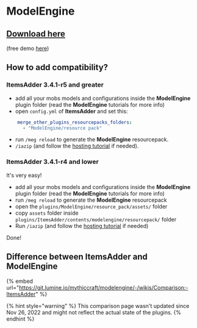 # ModelEngine

## [Download here](https://www.spigotmc.org/resources/conxeptworks-model-engine%E2%80%94ultimate-entity-model-manager-1-14-1-17-1.79477/)

(free demo [here](https://www.spigotmc.org/resources/conxeptworks-model-engine-demo-1-16-5-1-19-4.106521/))

## How to add compatibility?

### ItemsAdder 3.4.1-r5 and greater

* add all your mobs models and configurations inside the **ModelEngine** plugin folder (read the **ModelEngine** tutorials for more info)
* open `config.yml` of **ItemsAdder** and set this:

```yaml
    merge_other_plugins_resourcepacks_folders:
      - "ModelEngine/resource pack"
```

* run `/meg reload`  to generate the **ModelEngine** resourcepack.
* `/iazip` (and follow the [hosting tutorial](../../plugin-usage/resourcepack-hosting/) if needed).

### ItemsAdder 3.4.1-r4 and lower

It's very easy!

* add all your mobs models and configurations inside the **ModelEngine** plugin folder (read the **ModelEngine** tutorials for more info)
* run `/meg reload` to generate the **ModelEngine** resourcepack
* open the `plugins/ModelEngine/resource_pack/assets/` folder
* copy `assets` folder inside `plugins/ItemsAdder/contents/modelengine/resourcepack/` folder
* Run `/iazip` (and follow the [hosting tutorial](../../plugin-usage/resourcepack-hosting/) if needed)

Done!

## Difference between ItemsAdder and ModelEngine

{% embed url="https://git.lumine.io/mythiccraft/modelengine/-/wikis/Comparison:-ItemsAdder" %}

{% hint style="warning" %}
This comparison page wasn't updated since Nov 26, 2022 and might not reflect the actual state of the plugins.
{% endhint %}

